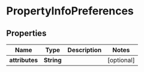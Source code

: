 
# PropertyInfoPreferences

## Properties
Name | Type | Description | Notes
------------ | ------------- | ------------- | -------------
**attributes** | **String** |  |  [optional]



